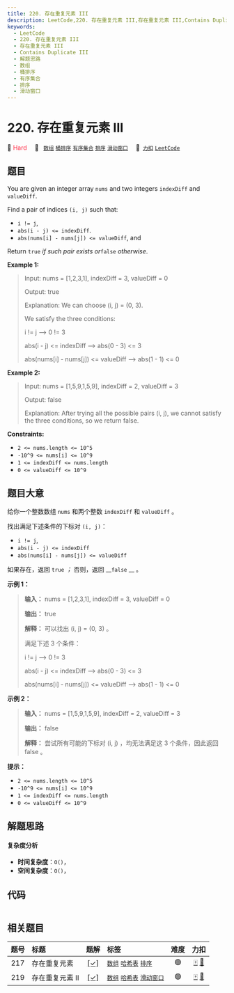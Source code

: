```yaml
---
title: 220. 存在重复元素 III
description: LeetCode,220. 存在重复元素 III,存在重复元素 III,Contains Duplicate III,解题思路,数组,桶排序,有序集合,排序,滑动窗口
keywords:
  - LeetCode
  - 220. 存在重复元素 III
  - 存在重复元素 III
  - Contains Duplicate III
  - 解题思路
  - 数组
  - 桶排序
  - 有序集合
  - 排序
  - 滑动窗口
---
```


# 220. 存在重复元素 III

🔴 <font color=#ff334b>Hard</font>&emsp; 🔖&ensp; [`数组`](/tag/array.md) [`桶排序`](/tag/bucket-sort.md) [`有序集合`](/tag/ordered-set.md) [`排序`](/tag/sorting.md) [`滑动窗口`](/tag/sliding-window.md)&emsp; 🔗&ensp;[`力扣`](https://leetcode.cn/problems/contains-duplicate-iii) [`LeetCode`](https://leetcode.com/problems/contains-duplicate-iii)

## 题目

You are given an integer array `nums` and two integers `indexDiff` and
`valueDiff`.

Find a pair of indices `(i, j)` such that:

  * `i != j`,
  * `abs(i - j) <= indexDiff`.
  * `abs(nums[i] - nums[j]) <= valueDiff`, and

Return `true` _if such pair exists or_`false` _otherwise_.



**Example 1:**

> Input: nums = [1,2,3,1], indexDiff = 3, valueDiff = 0
> 
> Output: true
> 
> Explanation: We can choose (i, j) = (0, 3).
> 
> We satisfy the three conditions:
> 
> i != j --> 0 != 3
> 
> abs(i - j) <= indexDiff --> abs(0 - 3) <= 3
> 
> abs(nums[i] - nums[j]) <= valueDiff --> abs(1 - 1) <= 0

**Example 2:**

> Input: nums = [1,5,9,1,5,9], indexDiff = 2, valueDiff = 3
> 
> Output: false
> 
> Explanation: After trying all the possible pairs (i, j), we cannot satisfy the three conditions, so we return false.

**Constraints:**

  * `2 <= nums.length <= 10^5`
  * `-10^9 <= nums[i] <= 10^9`
  * `1 <= indexDiff <= nums.length`
  * `0 <= valueDiff <= 10^9`


## 题目大意

给你一个整数数组 `nums` 和两个整数 `indexDiff` 和 `valueDiff` 。

找出满足下述条件的下标对 `(i, j)`：

  * `i != j`,
  * `abs(i - j) <= indexDiff`
  * `abs(nums[i] - nums[j]) <= valueDiff`

如果存在，返回 `true` _；_ 否则，返回 __`false` __ 。



**示例 1：**

> 
> 
> 
> 
> 
> **输入：** nums = [1,2,3,1], indexDiff = 3, valueDiff = 0
> 
> **输出：** true
> 
> **解释：** 可以找出 (i, j) = (0, 3) 。
> 
> 满足下述 3 个条件：
> 
> i != j --> 0 != 3
> 
> abs(i - j) <= indexDiff --> abs(0 - 3) <= 3
> 
> abs(nums[i] - nums[j]) <= valueDiff --> abs(1 - 1) <= 0
> 
> 

**示例 2：**

> 
> 
> 
> 
> 
> **输入：** nums = [1,5,9,1,5,9], indexDiff = 2, valueDiff = 3
> 
> **输出：** false
> 
> **解释：** 尝试所有可能的下标对 (i, j) ，均无法满足这 3 个条件，因此返回 false 。
> 
> 



**提示：**

  * `2 <= nums.length <= 10^5`
  * `-10^9 <= nums[i] <= 10^9`
  * `1 <= indexDiff <= nums.length`
  * `0 <= valueDiff <= 10^9`


## 解题思路

#### 复杂度分析

- **时间复杂度**：`O()`，
- **空间复杂度**：`O()`，

## 代码

```javascript

```

## 相关题目

<!-- prettier-ignore -->
| 题号 | 标题 | 题解 | 标签 | 难度 | 力扣 |
| :------: | :------ | :------: | :------ | :------: | :------: |
| 217 | 存在重复元素 | [[✓]](/problem/0217.md) |  [`数组`](/tag/array.md) [`哈希表`](/tag/hash-table.md) [`排序`](/tag/sorting.md) | 🟢 | [🀄️](https://leetcode.cn/problems/contains-duplicate) [🔗](https://leetcode.com/problems/contains-duplicate) |
| 219 | 存在重复元素 II | [[✓]](/problem/0219.md) |  [`数组`](/tag/array.md) [`哈希表`](/tag/hash-table.md) [`滑动窗口`](/tag/sliding-window.md) | 🟢 | [🀄️](https://leetcode.cn/problems/contains-duplicate-ii) [🔗](https://leetcode.com/problems/contains-duplicate-ii) |